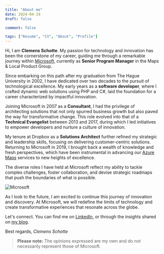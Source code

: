 ```yaml
---
title: "About me"
date: 2024-04-19
draft: false

comment: false

tags: ["Resume", "CV", "About", "Profile"]
---
```


Hi, I am **Clemens Schotte**. My passion for technology and innovation has been the cornerstone of my career, guiding me through a remarkable journey within [Microsoft](https://www.microsoft.com/), currently as **Senior Program Manager** in the Maps & Local Product Group.

Since embarking on this path after my graduation from The Hague University in 2002, I have dedicated over two decades to the pursuit of technological excellence. My early years as a **software developer**, where I crafted dynamic web solutions using PHP and C#, laid the foundation for a career characterized by impactful innovation.

Joining Microsoft in 2007 as a **Consultant**, I had the privilege of architecting solutions that not only spurred business growth but also paved the way for transformative change. This role evolved into that of a **Technical Evangelist** between 2013 and 2017, during which I led initiatives to empower developers and nurture a culture of innovation.

My tenure at Dropbox as a **Solutions Architect** further refined my strategic and leadership skills, focusing on delivering customer-centric solutions. Returning to Microsoft in 2019, I brought back a wealth of knowledge and fresh perspectives, which have been instrumental in advancing our [Azure Maps](http://www.azuremaps.com/) services to new heights of excellence.

The diverse roles I have held at Microsoft reflect my ability to tackle complex challenges, foster collaboration, and devise strategic roadmaps that push the boundaries of what is possible.

![Microsoft](/images/microsoft.jpg)

As I look to the future, I am excited to continue this journey of innovation and discovery. At Microsoft, we will redefine the limits of technology and create transformative experiences that resonate across the globe.

Let's connect. You can find me on [LinkedIn](https://www.linkedin.com/in/cschotte/), or through the insights shared on [my blog](https://clemens.ms/).

Best regards,
*Clemens Schotte*

> **Please note:** The opinions expressed are my own and do not necessarily represent those of Microsoft.